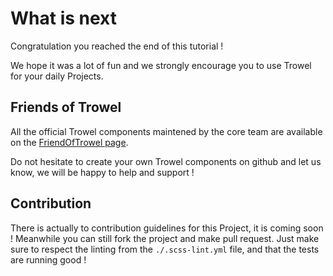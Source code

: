 # What is next
Congratulation you reached the end of this tutorial !

We hope it was a lot of fun and we strongly encourage you to use Trowel for your daily Projects.

## Friends of Trowel
All the official Trowel components maintened by the core team are available on the [FriendOfTrowel page](https://github.com/FriendsOfTrowel).

Do not hesitate to create your own Trowel components on github and let us know, we will be happy to help and support !

## Contribution
There is actually to contribution guidelines for this Project, it is coming soon !
Meanwhile you can still fork the project and make pull request. Just make sure to respect the linting from the `./.scss-lint.yml` file, and that the tests are running good !
